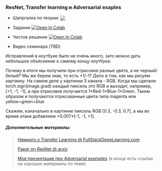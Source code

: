 ### ResNet, Transfer learning и Adversarial exaples 

- Шапргалка по теории: <a href="https://kirili4ik.notion.site/5-ResNet-Transfer-learning-FGSM-b0fd062aaf0247dc9d1f949af76de445">
      <img align="center" src="https://img.shields.io/badge/Notion-000000?logo=notion&logoColor=white"/>
  </a>

- Задание [![Open In Colab](https://colab.research.google.com/assets/colab-badge.svg)](https://colab.research.google.com/github/kirili4ik/iad-deep-learning/blob/master/2021/seminars/sem05/sem05_task.ipynb)
- Чистое решение [![Open In Colab](https://colab.research.google.com/assets/colab-badge.svg)](https://colab.research.google.com/github/kirili4ik/iad-deep-learning/blob/master/2021/seminars/sem05/sem05_solution.ipynb)
- Видео семинара (TBD)



Исправлений в ноутбуке было не очень много, зато можно дать небольшое объяснение к самому концу ноутбука:

Почему в итоге мы получили при отрисовке разные цвета, а не черный/белый? Мы же берем знак, то есть +1/-1? Дело в том, как мы рисуем картинку. На самом деле у картинки 3 канала - RGB. Когда мы сделали torch.sign(image.grad) каждый пиксель это RGB и выходит, например, [+1, -1, -1], а при отрисовке получается 1\*Red-1\*Blue-1*Green. Таким образом и получаются отрисованные цвета типа magenta или yellow=green+blue

Скажем, изначально в картинке пиксель RGB [0.3, -0.3, 0.7], а мы во время атаки добавляем +0.007*[-1, -1, +1].


##### Дополнительные материалы:
> [Немного о Transfer Learning @ FullStackDeepLearning.com](https://fullstackdeeplearning.com/spring2021/lecture-4/)
>
> [Paper on ResNet @ arxiv](https://arxiv.org/abs/1512.03385)
>
> [Моя презентация про Adversarial examples](https://github.com/Kirili4ik/pres-n-articles/blob/master/Adversarial_examples.pdf) (в конце есть ссылки на хорошие материалы по теме)
